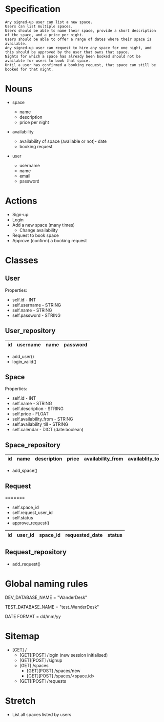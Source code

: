 # Specification
```
Any signed-up user can list a new space.
Users can list multiple spaces.
Users should be able to name their space, provide a short description of the space, and a price per night.
Users should be able to offer a range of dates where their space is available.
Any signed-up user can request to hire any space for one night, and this should be approved by the user that owns that space.
Nights for which a space has already been booked should not be available for users to book that space.
Until a user has confirmed a booking request, that space can still be booked for that night.
```

# Nouns
- space
    - name
    - description
    - price per night

- availability
    - availability of space (available or not)- date
    - booking request

- user
    - username
    - name
    - email
    - password

# Actions
- Sign-up
- Login
- Add a new space (many times)
    - Change availability
- Request to book space
- Approve (confirm) a booking request


# Classes
## User
Properties:
- self.id - INT
- self.username - STRING
- self.name - STRING
- self.password - STRING

## User_repository
| id | username | name | password |
|-----------------|-----------------|-----------------|-----------------|

- add_user()
- login_valid()

## Space
Properties:
- self.id - INT
- self.name - STRING
- self.description - STRING
- self.price - FLOAT
- self.availability_from - STRING
- self.availability_till - STRING
- self.calendar - DICT (date:boolean)

## Space_repository
| id | name | description | price | availability_from | availablity_to |
|-----------------|-----------------|-----------------|-----------------|-----------------|-----------------|
- add_space()

## Request
=======

- self.space_id
- self.request_user_id
- self.status
- approve_request()

| id | user_id | space_id | requested_date | status |
|-----------------|-----------------|-----------------|-----------------|-----------------|


## Request_repository
- add_request()


# Global naming rules
DEV_DATABASE_NAME = "WanderDesk"

TEST_DATABASE_NAME = "test_WanderDesk"

DATE FORMAT = dd/mm/yy



# Sitemap
- [GET] /
    - [GET][POST] /login (new session initialised)
    - [GET][POST] /signup
    - [GET] /spaces
        - [GET][POST] /spaces/new
        - [GET][POST] /spaces/<space.id>
    - [GET][POST] /requests






# Stretch
- List all spaces listed by users